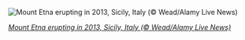 
![Mount Etna erupting in 2013, Sicily, Italy (© Wead/Alamy Live News)](https://cn.bing.com//th?id=OHR.MtEtna_EN-US8761813954_1920x1080.jpg&rf=LaDigue_1920x1080.jpg&pid=hp)

*[Mount Etna erupting in 2013, Sicily, Italy (© Wead/Alamy Live News)](https://www.bing.com/search?q=mount+etna&form=hpcapt&filters=HpDate%3a%2220210318_0700%22)*
